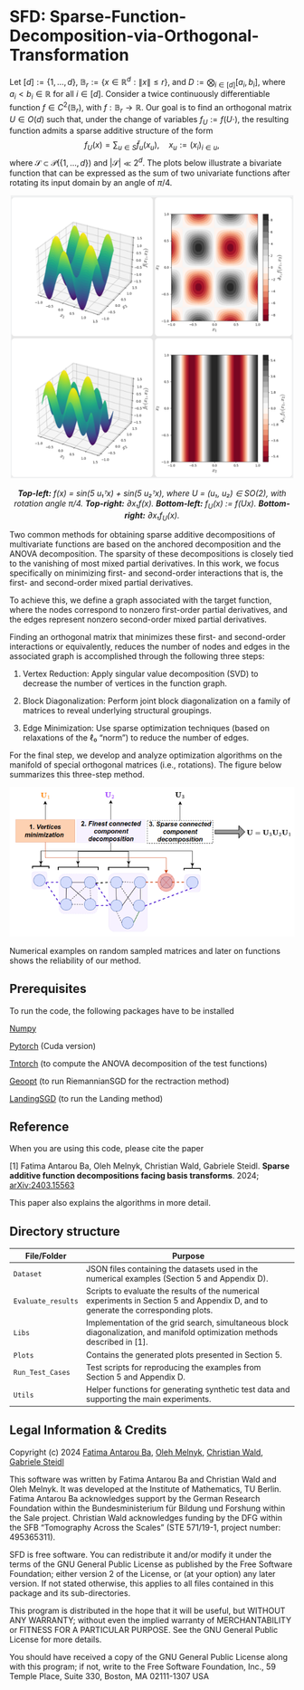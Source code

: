 # SFD: Sparse-Function-Decomposition-via-Orthogonal-Transformation

Let $[d]:=\{1, \ldots, d\}$, $\mathbb B_r:=\{x \in \mathbb{R}^d: \|x\|\le r\}$, and $D := \bigotimes_{i \in [d]} [a_i, b_i]$, where $a_i < b_i \in \mathbb{R}$ for all $i \in [d]$. Consider a twice continuously differentiable function $f \in C^2(\mathbb B_r)$, with $f:\mathbb B_r \to \mathbb R$. Our goal is to find an orthogonal matrix $U \in O(d)$ such that, under the change of variables $f_U := f(U \cdot)$, the resulting function admits a sparse additive structure of the form 
 $$f_U(x) = \sum_{u \in S} \tilde f_u(x_u) , \quad x_u := (x_i)_{i \in u},$$
where $\mathcal{S} \subset \mathcal{P}(\{1, \ldots, d\})$ and $|\mathcal{S}| \ll 2^d$.
The plots below illustrate a bivariate function that can be expressed as the sum of two univariate functions after rotating its input domain by an angle of $\pi/4$.

<p align="center">
  <img src="https://github.com/fatima0111/Sparse-Function-Decomposition-via-Orthogonal-Transformation/blob/main/Plots/Bivariate_functions/all_f2.png?raw=true" width="500" height="500">
</p>
<p align="center">
  <em>
    <strong>Top-left:</strong> f(x) = sin(5 u₁ᵀx) + sin(5 u₂ᵀx), where U = (u₁, u₂) ∈ SO(2), with rotation angle π/4.  
    <strong>Top-right:</strong> ∂x₁f(x).  
    <strong>Bottom-left:</strong> f<sub>U</sub>(x) := f(Ux).  
    <strong>Bottom-right:</strong> ∂x₁f<sub>U</sub>(x).
  </em>
</p>
Two common methods for obtaining sparse additive decompositions of multivariate functions are based on the anchored decomposition and the ANOVA decomposition. The sparsity of these decompositions is closely tied to the vanishing of most mixed partial derivatives. In this work, we focus specifically on minimizing first- and second-order interactions that is, the first- and second-order mixed partial derivatives.

To achieve this, we define a graph associated with the target function, where the nodes correspond to nonzero first-order partial derivatives, and the edges represent nonzero second-order mixed partial derivatives.

Finding an orthogonal matrix that minimizes these first- and second-order interactions or equivalently, reduces the number of nodes and edges in the associated graph is accomplished through the following three steps:

   1. Vertex Reduction: Apply singular value decomposition (SVD) to decrease the number of vertices in the function graph.

   2. Block Diagonalization: Perform joint block diagonalization on a family of matrices to reveal underlying structural groupings.

   3. Edge Minimization: Use sparse optimization techniques (based on relaxations of the ℓ₀ “norm”) to reduce the number of edges.

For the final step, we develop and analyze optimization algorithms on the manifold of special orthogonal matrices (i.e., rotations). The figure below summarizes this three-step method.
 
<p align="center">
<img src="https://github.com/fatima0111/Sparse-Function-Decomposition-via-Orthogonal-Transformation/blob/main/Plots/3_step_optimization.png">
</p>
Numerical examples on random sampled matrices and later on functions shows the reliability of our method.

## Prerequisites
To run the code, the following packages have to be installed

 [Numpy](https://numpy.org/citing-numpy/)
 
 [Pytorch](https://pytorch.org/) (Cuda version)
 
 [Tntorch](https://tntorch.readthedocs.io/en/latest/) (to compute the ANOVA decomposition of the test functions)
 
 [Geoopt](https://geoopt.readthedocs.io/en/latest/manifolds.html) (to run RiemannianSGD for the rectraction method)
 
 [LandingSGD](https://github.com/pierreablin/landing) (to run the Landing method)
 

## Reference

When you are using this code, please cite the paper

<a id="1">[1]</a> Fatima Antarou Ba, Oleh Melnyk, Christian Wald, Gabriele Steidl. **Sparse additive function decompositions facing basis transforms**. 
2024; [arXiv:2403.15563](https://arxiv.org/abs/2403.15563) 

This paper also explains the algorithms in more detail.

## Directory structure

| **File/Folder**     | **Purpose**                                                                                                                    |
|---------------------|--------------------------------------------------------------------------------------------------------------------------------|
| `Dataset`           | JSON files containing the datasets used in the numerical examples (Section 5 and Appendix D).                                  |
| `Evaluate_results`  | Scripts to evaluate the results of the numerical experiments in Section 5 and Appendix D, and to generate the corresponding plots. |
| `Libs`              | Implementation of the grid search, simultaneous block diagonalization, and manifold optimization methods described in [1].     |
| `Plots`             | Contains the generated plots presented in Section 5.                                                                           |
| `Run_Test_Cases`    | Test scripts for reproducing the examples from Section 5 and Appendix D.                                                       |
| `Utils`             | Helper functions for generating synthetic test data and supporting the main experiments.                                       |

## Legal Information & Credits

Copyright (c) 2024 [Fatima Antarou Ba](https://www.tu.berlin/imageanalysis/ueber-uns/team), [Oleh Melnyk](https://olehmelnyk.xyz/), [Christian Wald](https://www.tu.berlin/imageanalysis/ueber-uns/team), [Gabriele Steidl](https://page.math.tu-berlin.de/~steidl/)

This software was written by Fatima Antarou Ba and Christian Wald and Oleh Melnyk. It was developed at the Institute of Mathematics, TU Berlin. Fatima Antarou Ba acknowledges support by the German Research Foundation within the Bundesministerium für Bildung und Forshung within the Sale project. Christian Wald acknowledges funding by the DFG within the SFB “Tomography Across the Scales” (STE 571/19-1, project
number: 495365311).

SFD is free software. You can redistribute it and/or modify it under the terms of the GNU General Public License as published by the Free Software Foundation; either version 2 of the License, or (at your option) any later version. If not stated otherwise, this applies to all files contained in this package and its sub-directories.

This program is distributed in the hope that it will be useful, but WITHOUT ANY WARRANTY; without even the implied warranty of MERCHANTABILITY or FITNESS FOR A PARTICULAR PURPOSE. See the GNU General Public License for more details.

You should have received a copy of the GNU General Public License along with this program; if not, write to the Free Software Foundation, Inc., 59 Temple Place, Suite 330, Boston, MA 02111-1307 USA
